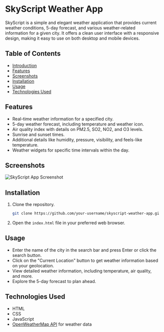 # SkyScript Weather App

SkyScript is a simple and elegant weather application that provides current weather conditions, 5-day forecast, and various weather-related information for a given city. It offers a clean user interface with a responsive design, making it easy to use on both desktop and mobile devices.

## Table of Contents
- [Introduction](#skyscript-weather-app)
- [Features](#features)
- [Screenshots](#screenshots)
- [Installation](#installation)
- [Usage](#usage)
- [Technologies Used](#technologies-used)

## Features
- Real-time weather information for a specified city.
- 5-day weather forecast, including temperature and weather icon.
- Air quality index with details on PM2.5, SO2, NO2, and O3 levels.
- Sunrise and sunset times.
- Additional details like humidity, pressure, visibility, and feels-like temperature.
- Weather widgets for specific time intervals within the day.

## Screenshots
![SkyScript App Screenshot](./path-to-screenshot.png)

## Installation
1. Clone the repository.
    ```bash
    git clone https://github.com/your-username/skyscript-weather-app.git
    ```
2. Open the `index.html` file in your preferred web browser.

## Usage
- Enter the name of the city in the search bar and press Enter or click the search button.
- Click on the "Current Location" button to get weather information based on your geolocation.
- View detailed weather information, including temperature, air quality, and more.
- Explore the 5-day forecast to plan ahead.

## Technologies Used
- HTML
- CSS
- JavaScript
- [OpenWeatherMap API](https://openweathermap.org/api) for weather data


